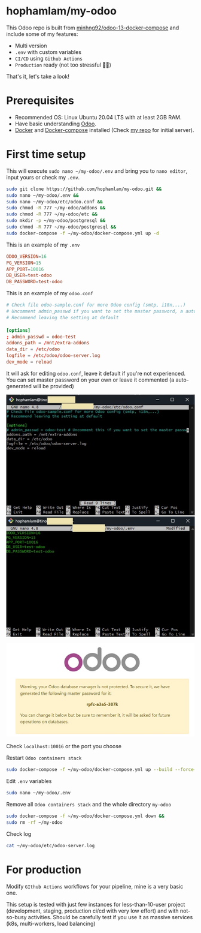 # hophamlam/my-odoo

This Odoo repo is built from [minhng92/odoo-13-docker-compose](https://github.com/minhng92/odoo-13-docker-compose) and include some of my features:

- Multi version 
- `.env` with custom variables
- `CI/CD` using `Github Actions`
- `Production` ready (not too stressful 🤣🤣)

That's it, let's take a look!

# Prerequisites
- Recommended OS: Linux Ubuntu 20.04 LTS with at least 2GB RAM.
- Have basic understanding [Odoo](https://www.odoo.com/).
- [Docker](https://www.docker.com/) and [Docker-compose](https://docs.docker.com/compose/) installed (Check [my repo](https://github.com/hophamlam/initial-server) for initial server).

# First time setup

This will execute `sudo nano ~/my-odoo/.env` and bring you to `nano editor`, input yours or check my `.env`. 

```bash
sudo git clone https://github.com/hophamlam/my-odoo.git && 
sudo nano ~/my-odoo/.env && 
sudo nano ~/my-odoo/etc/odoo.conf && 
sudo chmod -R 777 ~/my-odoo/addons && 
sudo chmod -R 777 ~/my-odoo/etc && 
sudo mkdir -p ~/my-odoo/postgresql && 
sudo chmod -R 777 ~/my-odoo/postgresql && 
sudo docker-compose -f ~/my-odoo/docker-compose.yml up -d
```

This is an example of my `.env`

```conf
ODOO_VERSION=16
PG_VERSION=15
APP_PORT=10016
DB_USER=test-odoo
DB_PASSWORD=test-odoo
```

This is an example of my `odoo.conf`
```conf
# Check file odoo-sample.conf for more Odoo config (smtp, i18n,...)
# Uncomment admin_passwd if you want to set the master password, a auto-generated password will provided at start-up if comment this line
# Recommend leaving the setting at default 

[options]
; admin_passwd = odoo-test 
addons_path = /mnt/extra-addons
data_dir = /etc/odoo
logfile = /etc/odoo/odoo-server.log
dev_mode = reload
```

It will ask for editing `odoo.conf`, leave it default if you're not experienced. You can set master password on your own or leave it commented (a auto-generated will be provided)

![Alt text](screenshots/odoo.conf.jpg)
![Alt text](screenshots/.env.jpg)



![Alt text](screenshots/master-password.jpg)

Check `localhost:10016` or the port you choose


Restart `Odoo containers stack`

```bash
sudo docker-compose -f ~/my-odoo/docker-compose.yml up --build --force-recreate -d
```

Edit `.env` variables

```bash
sudo nano ~/my-odoo/.env
```

Remove all `Odoo containers stack` and the whole directory `my-odoo`

```bash
sudo docker-compose -f ~/my-odoo/docker-compose.yml down && 
sudo rm -rf ~/my-odoo
```

Check log
```bash
cat ~/my-odoo/etc/odoo-server.log
```

# For production

Modify `GIthub Actions` workflows for your pipeline, mine is a very basic one.

This setup is tested with just few instances for less-than-10-user project (development, staging, production ci/cd with very low effort) and with not-so-busy activities. Should be carefully test if you use it as massive services (k8s, multi-workers, load balancing)